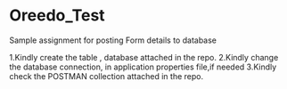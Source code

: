 # Oreedo_Test
 Sample assignment for posting Form details to database

1.Kindly create the table , database attached in the repo.
2.Kindly change the database connection, in application properties file,if needed
3.Kindly check the POSTMAN collection attached in the repo.
